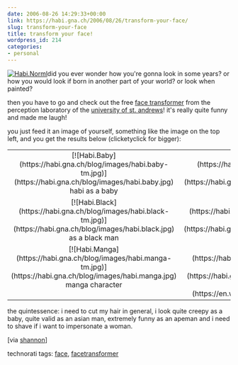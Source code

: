 ```yaml
---
date: 2006-08-26 14:29:33+00:00
link: https://habi.gna.ch/2006/08/26/transform-your-face/
slug: transform-your-face
title: transform your face!
wordpress_id: 214
categories:
- personal
---
```


[![Habi.Norml](https://habi.gna.ch/blog/images/habi.norml-tm.jpg)](https://habi.gna.ch/blog/images/habi.norml.jpg)did you ever wonder how you're gonna look in some years? or how you would look if born in another part of your world? or look when painted?

then you have to go and check out the free [face transformer](http://www.dcs.st-and.ac.uk/~morph/Transformer/index.html) from the perception laboratory of the [university of st. andrews](http://www.st-andrews.ac.uk/)! it's really  quite funny and made me laugh!

you just feed it an image of yourself, something like the image on the top left, and you get the results below (clicketyclick for bigger):


<table >
<tr >
<td align="center" valign="top" >[![Habi.Baby](https://habi.gna.ch/blog/images/habi.baby-tm.jpg)](https://habi.gna.ch/blog/images/habi.baby.jpg)
habi as a baby
</td>
<td align="center" valign="top" >[![Habi.Child](https://habi.gna.ch/blog/images/habi.child-tm.jpg)](https://habi.gna.ch/blog/images/habi.child.jpg)
as a child
</td>
<td align="center" valign="top" >[![Habi.Teenage](https://habi.gna.ch/blog/images/habi.teenage-tm.jpg)](https://habi.gna.ch/blog/images/habi.teenage.jpg)
as a teenager
</td>
<td align="center" valign="top" >[![Habi.Old](https://habi.gna.ch/blog/images/habi.old-tm.jpg)](https://habi.gna.ch/blog/images/habi.old.jpg)
as an old man
</td>
</tr>
<tr >
<td align="center" valign="top" >[![Habi.Black](https://habi.gna.ch/blog/images/habi.black-tm.jpg)](https://habi.gna.ch/blog/images/habi.black.jpg)
as a black man
</td>
<td align="center" valign="top" >[![Habi.Eastasian](https://habi.gna.ch/blog/images/habi.eastasian-tm.jpg)](https://habi.gna.ch/blog/images/habi.eastasian.jpg)
as an asian man
</td>
<td align="center" valign="top" >[![Habi.Apeman](https://habi.gna.ch/blog/images/habi.apeman-tm.jpg)](https://habi.gna.ch/blog/images/habi.apeman.jpg)
as an apeman
</td>
<td align="center" valign="top" >[![Habi.Female](https://habi.gna.ch/blog/images/habi.female-tm.jpg)](https://habi.gna.ch/blog/images/habi.female.jpg)
as a woman
</td>
</tr>
<tr >
<td align="center" valign="top" >[![Habi.Manga](https://habi.gna.ch/blog/images/habi.manga-tm.jpg)](https://habi.gna.ch/blog/images/habi.manga.jpg)
manga character
</td>
<td align="center" valign="top" >[![Habi.Boticelli](https://habi.gna.ch/blog/images/habi.boticelli-tm.jpg)](https://habi.gna.ch/blog/images/habi.boticelli.jpg)
painted by [boticelli](https://en.wikipedia.org/wiki/Sandro_Botticelli)
</td>
<td align="center" valign="top" >[![Habi.Modigliani](https://habi.gna.ch/blog/images/habi.modigliani-tm.jpg)](https://habi.gna.ch/blog/images/habi.modigliani.jpg)
painted by [modigliani](https://en.wikipedia.org/wiki/Amedeo_Modigliani)
</td>
<td align="center" valign="top" >
</td>
</tr>
</table>

the quintessence: i need to cut my hair in general, i look quite creepy as a baby, quite valid as an asian man, extremely funny as an apeman and i need to shave if i want to impersonate a woman.

[via [shannon](http://www.zentastic.com/entries/200608161502.html)]

technorati tags: [face](http://www.technorati.com/tag/face), [facetransformer](http://www.technorati.com/tag/facetransformer)
